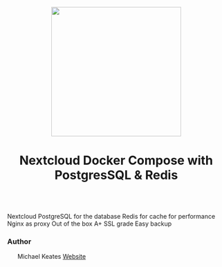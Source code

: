 <p align="center">
  <img src="https://repository-images.githubusercontent.com/753109288/4675a3a8-f1a0-499b-b67e-be9f87be1642" width="300px" height="300px"/>
</p>
<h1 align="center">Nextcloud Docker Compose with PostgresSQL & Redis</h1>
<br></br>

<br>
Nextcloud
PostgreSQL for the database
Redis for cache for performance
Nginx as proxy
Out of the box A+ SSL grade
Easy backup
<h3 align="left">Author</h3>
<ul>
Michael Keates <a href="https://www.michaelkeates.co.uk">Website</a>
</ul>

